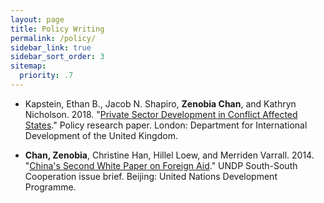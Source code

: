```yaml
---
layout: page
title: Policy Writing
permalink: /policy/
sidebar_link: true
sidebar_sort_order: 3
sitemap:
  priority: .7
---
```


* Kapstein, Ethan B., Jacob N. Shapiro, **Zenobia Chan**, and Kathryn Nicholson. 2018. "<a href="https://esoc.princeton.edu/publications/private-sector-development-conflict-affected-states" target="_blank">Private Sector Development in Conflict Affected States</a>." Policy research paper. London: Department for International Development of the United Kingdom. 

* **Chan, Zenobia**, Christine Han, Hillel Loew, and Merriden Varrall. 2014. "<a href="https://www.cn.undp.org/content/china/en/home/library/south-south-cooperation/issue-brief-china-s-second-white-paper-on-foreign-aid.html" target="_blank">China's Second White Paper on Foreign Aid</a>." UNDP South-South Cooperation issue brief. Beijing: United Nations Development Programme. 
